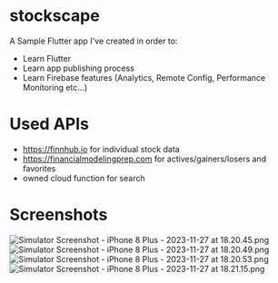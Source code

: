 # stockscape

A Sample Flutter app I've created in order to:

- Learn Flutter
- Learn app publishing process
- Learn Firebase features (Analytics, Remote Config, Performance Monitoring etc...)

# Used APIs

- https://finnhub.io for individual stock data
- https://financialmodelingprep.com for actives/gainers/losers and favorites
- owned cloud function for search

# Screenshots

![Simulator Screenshot - iPhone 8 Plus - 2023-11-27 at 18.20.45.png](release-assets%2Fscreenshots%2Fios%2F5.5%2FSimulator%20Screenshot%20-%20iPhone%208%20Plus%20-%202023-11-27%20at%2018.20.45.png)
![Simulator Screenshot - iPhone 8 Plus - 2023-11-27 at 18.20.49.png](release-assets%2Fscreenshots%2Fios%2F5.5%2FSimulator%20Screenshot%20-%20iPhone%208%20Plus%20-%202023-11-27%20at%2018.20.49.png)
![Simulator Screenshot - iPhone 8 Plus - 2023-11-27 at 18.20.53.png](release-assets%2Fscreenshots%2Fios%2F5.5%2FSimulator%20Screenshot%20-%20iPhone%208%20Plus%20-%202023-11-27%20at%2018.20.53.png)
![Simulator Screenshot - iPhone 8 Plus - 2023-11-27 at 18.21.15.png](release-assets%2Fscreenshots%2Fios%2F5.5%2FSimulator%20Screenshot%20-%20iPhone%208%20Plus%20-%202023-11-27%20at%2018.21.15.png)